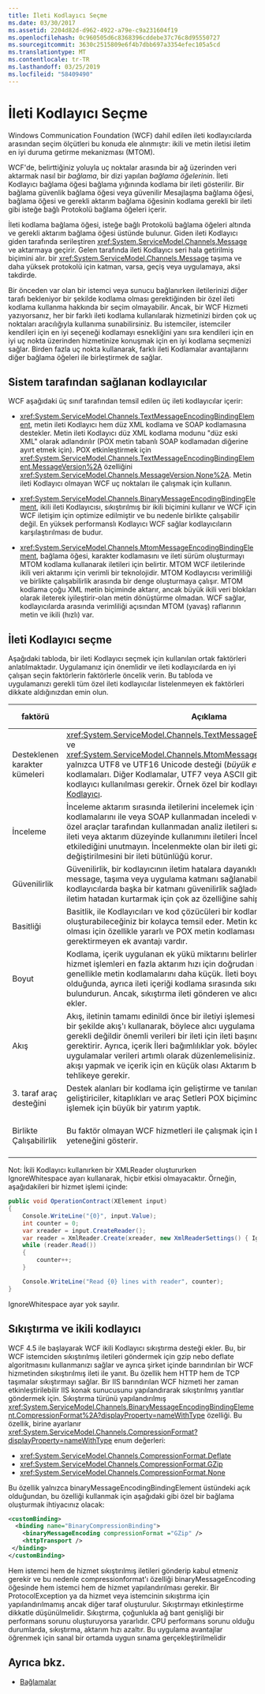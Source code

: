 ```yaml
---
title: İleti Kodlayıcı Seçme
ms.date: 03/30/2017
ms.assetid: 2204d82d-d962-4922-a79e-c9a231604f19
ms.openlocfilehash: 0c960505d6c8368396cddebe37c76c8d95550727
ms.sourcegitcommit: 3630c2515809e6f4b7dbb697a3354efec105a5cd
ms.translationtype: MT
ms.contentlocale: tr-TR
ms.lasthandoff: 03/25/2019
ms.locfileid: "58409490"
---
```

# <a name="choosing-a-message-encoder"></a>İleti Kodlayıcı Seçme
Windows Communication Foundation (WCF) dahil edilen ileti kodlayıcılarda arasından seçim ölçütleri bu konuda ele alınmıştır: ikili ve metin iletisi iletim en iyi duruma getirme mekanizması (MTOM).  
  
 WCF'de, belirttiğiniz yoluyla uç noktalar arasında bir ağ üzerinden veri aktarmak nasıl bir *bağlama*, bir dizi yapılan *bağlama öğelerinin*. İleti Kodlayıcı bağlama öğesi bağlama yığınında kodlama bir ileti gösterilir. Bir bağlama güvenlik bağlama öğesi veya güvenilir Mesajlaşma bağlama öğesi, bağlama öğesi ve gerekli aktarım bağlama öğesinin kodlama gerekli bir ileti gibi isteğe bağlı Protokolü bağlama öğeleri içerir.  
  
 İleti kodlama bağlama öğesi, isteğe bağlı Protokolü bağlama öğeleri altında ve gerekli aktarım bağlama öğesi üstünde bulunur. Giden ileti Kodlayıcı giden tarafında serileştiren <xref:System.ServiceModel.Channels.Message> ve aktarmaya geçirir. Gelen tarafında ileti Kodlayıcı seri hala getirilmiş biçimini alır. bir <xref:System.ServiceModel.Channels.Message> taşıma ve daha yüksek protokolü için katman, varsa, geçiş veya uygulamaya, aksi takdirde.  
  
 Bir önceden var olan bir istemci veya sunucu bağlanırken iletilerinizi diğer tarafı bekleniyor bir şekilde kodlama olması gerektiğinden bir özel ileti kodlama kullanma hakkında bir seçim olmayabilir. Ancak, bir WCF Hizmeti yazıyorsanız, her bir farklı ileti kodlama kullanılarak hizmetinizi birden çok uç noktaları aracılığıyla kullanıma sunabilirsiniz. Bu istemciler, istemciler kendileri için en iyi seçeneği kodlamayı esnekliğini yanı sıra kendileri için en iyi uç nokta üzerinden hizmetinize konuşmak için en iyi kodlama seçmenizi sağlar. Birden fazla uç nokta kullanarak, farklı ileti Kodlamalar avantajlarını diğer bağlama öğeleri ile birleştirmek de sağlar.  
  
## <a name="system-provided-encoders"></a>Sistem tarafından sağlanan kodlayıcılar  
 WCF aşağıdaki üç sınıf tarafından temsil edilen üç ileti kodlayıcılar içerir:  
  
-   <xref:System.ServiceModel.Channels.TextMessageEncodingBindingElement>, metin ileti Kodlayıcı hem düz XML kodlama ve SOAP kodlamasına destekler. Metin ileti Kodlayıcı düz XML kodlama modunu "düz eski XML" olarak adlandırılır (POX metin tabanlı SOAP kodlamadan diğerine ayırt etmek için). POX etkinleştirmek için <xref:System.ServiceModel.Channels.TextMessageEncodingBindingElement.MessageVersion%2A> özelliğini <xref:System.ServiceModel.Channels.MessageVersion.None%2A>. Metin ileti Kodlayıcı olmayan WCF uç noktaları ile çalışmak için kullanın.  
  
-   <xref:System.ServiceModel.Channels.BinaryMessageEncodingBindingElement>, ikili ileti Kodlayıcısı, sıkıştırılmış bir ikili biçimini kullanır ve WCF için WCF iletişim için optimize edilmiştir ve bu nedenle birlikte çalışabilir değil. En yüksek performanslı Kodlayıcı WCF sağlar kodlayıcıların karşılaştırılması de budur.  
  
-   <xref:System.ServiceModel.Channels.MtomMessageEncodingBindingElement>, bağlama öğesi, karakter kodlamasını ve ileti sürüm oluşturmayı MTOM kodlama kullanarak iletileri için belirtir. MTOM WCF iletilerinde ikili veri aktarımı için verimli bir teknolojidir. MTOM Kodlayıcısı verimliliği ve birlikte çalışabilirlik arasında bir denge oluşturmaya çalışır. MTOM kodlama çoğu XML metin biçiminde aktarır, ancak büyük ikili veri blokları olarak ileterek iyileştirir-olan metin dönüştürme olmadan. WCF sağlar, kodlayıcılarda arasında verimliliği açısından MTOM (yavaş) raflarının metin ve ikili (hızlı) var.  
  
## <a name="how-to-choose-a-message-encoder"></a>İleti Kodlayıcı seçme  
 Aşağıdaki tabloda, bir ileti Kodlayıcı seçmek için kullanılan ortak faktörleri anlatılmaktadır. Uygulamanız için önemlidir ve ileti kodlayıcılarda en iyi çalışan seçin faktörlerin faktörlerle öncelik verin. Bu tabloda ve uygulamanızı gerekli tüm özel ileti kodlayıcılar listelenmeyen ek faktörleri dikkate aldığınızdan emin olun.  
  
|faktörü|Açıklama|Bu destek kodlayıcılar|  
|------------|-----------------|---------------------------------------|  
|Desteklenen karakter kümeleri|<xref:System.ServiceModel.Channels.TextMessageEncodingBindingElement> ve <xref:System.ServiceModel.Channels.MtomMessageEncodingBindingElement> yalnızca UTF8 ve UTF16 Unicode desteği (*büyük endian* ve *endian*) kodlamaları. Diğer Kodlamalar, UTF7 veya ASCII gibi gerekiyorsa, özel bir kodlayıcı kullanılması gerekir. Örnek özel bir kodlayıcı için bkz: [özel ileti Kodlayıcı](https://go.microsoft.com/fwlink/?LinkId=119857).|Metin|  
|İnceleme|İnceleme aktarım sırasında iletilerini incelemek için yeteneğidir. Metin kodlamalarını ile veya SOAP kullanmadan inceledi ve birçok uygulamasında özel araçlar tarafından kullanmadan analiz iletileri sağlar. Aktarım güvenliği, ileti veya aktarım düzeyinde kullanımını iletileri İnceleme olanağınız etkilediğini unutmayın. İncelenmekte olan bir ileti gizliliğini korur ve değiştirilmesini bir ileti bütünlüğü korur.|Metin|  
|Güvenilirlik|Güvenilirlik, bir kodlayıcının iletim hatalara dayanıklılıktır. Güvenilirlik, message, taşıma veya uygulama katmanı sağlanabilir. Tüm standart WCF kodlayıcılarda başka bir katmanı güvenilirlik sağladığını varsayalım. Kodlayıcı iletim hatadan kurtarmak için çok az özelliğine sahiptir.|Yok.|  
|Basitliği|Basitlik, ile Kodlayıcıları ve kod çözücüleri bir kodlama belirtimi için oluşturabileceğiniz bir kolayca temsil eder. Metin kodlamalarını kolaylık olması için özellikle yararlı ve POX metin kodlaması SOAP işlemek için destek gerektirmeyen ek avantajı vardır.|Metin (POX)|  
|Boyut|Kodlama, içerik uygulanan ek yükü miktarını belirler. Kodlanan ileti boyutu, hizmet işlemleri en fazla aktarım hızı için doğrudan ilgilidir. İkili Kodlamalar genellikle metin kodlamalarını daha küçük. İleti boyutu bir premium olduğunda, ayrıca ileti içeriği kodlama sırasında sıkıştırma göz önünde bulundurun. Ancak, sıkıştırma ileti gönderen ve alıcı için işlem maliyetleri ekler.|İkili|  
|Akış|Akış, iletinin tamamı edinildi önce bir iletiyi işlemesi uygulamalar sağlar. Etkili bir şekilde akış'ı kullanarak, böylece alıcı uygulama gelmesi için beklenecek gerekli değildir önemli verileri bir ileti için ileti başında kullanılabilir olmasını gerektirir. Ayrıca, içerik İleri bağımlılıklar yok. böylece akış aktarım kullanan uygulamalar verileri artımlı olarak düzenlemelisiniz. Çoğu durumda, içerik akışı yapmak ve içerik için en küçük olası Aktarım boyutu arasındaki tehlikeye gerekir.|Yok.|  
|3. taraf araç desteğini|Destek alanları bir kodlama için geliştirme ve tanılama içerir. Üçüncü taraf geliştiriciler, kitaplıkları ve araç Setleri POX biçiminde kodlanmış iletileri işlemek için büyük bir yatırım yaptık.|Metin (POX)|  
|Birlikte Çalışabilirlik|Bu faktör olmayan WCF hizmetleri ile çalışmak için bir WCF Kodlayıcısı yeteneğini gösterir.|Metin<br /><br /> MTOM (kısmi)|  
  
Not: İkili Kodlayıcı kullanırken bir XMLReader oluştururken IgnoreWhitespace ayarı kullanarak, hiçbir etkisi olmayacaktır.  Örneğin, aşağıdakileri bir hizmet işlemi içinde:  

```csharp
public void OperationContract(XElement input)
{
    Console.WriteLine("{0}", input.Value);
    int counter = 0;
    var xreader = input.CreateReader();
    var reader = XmlReader.Create(xreader, new XmlReaderSettings() { IgnoreWhitespace = true });
    while (reader.Read())
    {
        counter++;
    }

    Console.WriteLine("Read {0} lines with reader", counter);
}
```  
  
IgnoreWhitespace ayar yok sayılır.  
  
## <a name="compression-and-the-binary-encoder"></a>Sıkıştırma ve ikili kodlayıcı

WCF 4.5 ile başlayarak WCF ikili Kodlayıcı sıkıştırma desteği ekler. Bu, bir WCF istemciden sıkıştırılmış iletileri göndermek için gzip nebo deflate algoritmasını kullanmanızı sağlar ve ayrıca şirket içinde barındırılan bir WCF hizmetinden sıkıştırılmış ileti ile yanıt. Bu özellik hem HTTP hem de TCP taşımalar sıkıştırmayı sağlar. Bir IIS barındırılan WCF hizmeti her zaman etkinleştirilebilir IIS konak sunucusunu yapılandırarak sıkıştırılmış yanıtlar göndermek için. Sıkıştırma türünü yapılandırılmış <xref:System.ServiceModel.Channels.BinaryMessageEncodingBindingElement.CompressionFormat%2A?displayProperty=nameWithType> özelliği. Bu özellik, birine ayarlanır <xref:System.ServiceModel.Channels.CompressionFormat?displayProperty=nameWithType> enum değerleri:

- <xref:System.ServiceModel.Channels.CompressionFormat.Deflate>
- <xref:System.ServiceModel.Channels.CompressionFormat.GZip>
- <xref:System.ServiceModel.Channels.CompressionFormat.None>
  
Bu özellik yalnızca binaryMessageEncodingBindingElement üstündeki açık olduğundan, bu özelliği kullanmak için aşağıdaki gibi özel bir bağlama oluşturmak ihtiyacınız olacak:

 ```xml
 <customBinding>
   <binding name="BinaryCompressionBinding">
     <binaryMessageEncoding compressionFormat ="GZip" />
     <httpTransport />
  </binding>
</customBinding>
 ```

Hem istemci hem de hizmet sıkıştırılmış iletileri gönderip kabul etmeniz gerekir ve bu nedenle compressionformat'ı özelliği binaryMessageEncoding öğesinde hem istemci hem de hizmet yapılandırılması gerekir. Bir ProtocolException ya da hizmet veya istemcinin sıkıştırma için yapılandırılmamış ancak diğer taraf oluşturulur. Sıkıştırmayı etkinleştirme dikkatle düşünülmelidir. Sıkıştırma, çoğunlukla ağ bant genişliği bir performans sorunu oluşturuyorsa yararlıdır. CPU performans sorunu olduğu durumlarda, sıkıştırma, aktarım hızı azaltır. Bu uygulama avantajlar öğrenmek için sanal bir ortamda uygun sınama gerçekleştirilmelidir  
  
## <a name="see-also"></a>Ayrıca bkz.

- [Bağlamalar](../../../../docs/framework/wcf/feature-details/bindings.md)
